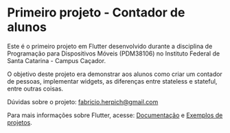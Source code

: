 # Primeiro projeto - Contador de alunos

Este é o primeiro projeto em Flutter desenvolvido durante a disciplina de Programação para Dispositivos Móveis (PDM38106) no Instituto Federal de Santa Catarina - Campus Caçador.

O objetivo deste projeto era demonstrar aos alunos como criar um contador de pessoas, implementar widgets, as diferenças entre stateless e stateful, entre outras coisas.

Dúvidas sobre o projeto: fabricio.herpich@gmail.com

Para mais informações sobre Flutter, acesse:
[Documentação](https://flutter.dev/docs) e 
[Exemplos de projetos](https://flutter.dev/docs/cookbook).
